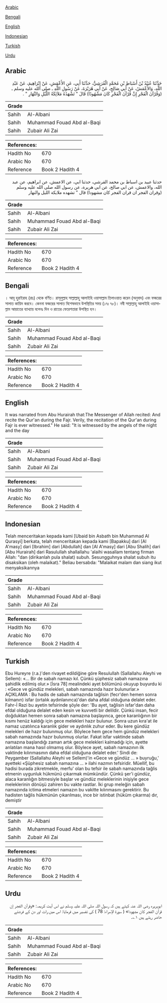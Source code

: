 [Arabic](#arabic)

[Bengali](#bengali)

[English](#english)

[Indonesian](#indonesian)

[Turkish](#turkish)

[Urdu](#urdu)

## Arabic


<div dir="rtl" lang="ar" style={{fontSize:'larger',backgroundColor:'#f8f9fa',padding:20}}>
حَدَّثَنَا عُبَيْدُ بْنُ أَسْبَاطِ بْنِ مُحَمَّدٍ الْقُرَشِيُّ، حَدَّثَنَا أَبِي، عَنِ الأَعْمَشِ، عَنْ إِبْرَاهِيمَ، عَنْ عَبْدِ اللَّهِ، وَالأَعْمَشُ، عَنْ أَبِي صَالِحٍ، عَنْ أَبِي هُرَيْرَةَ، عَنْ رَسُولِ اللَّهِ ـ صلى الله عليه وسلم ـ ‏ (وَقُرْآنَ الْفَجْرِ إِنَّ قُرْآنَ الْفَجْرِ كَانَ مَشْهُودًا)‏ قَالَ ‏"‏ تَشْهَدُهُ مَلاَئِكَةُ اللَّيْلِ وَالنَّهَارِ ‏"‏ ‏.‏
</div>
<div style={{backgroundColor:'#f8f9fa',padding:20, marginBottom: 10}}><table> <thead> <tr> <th>Grade</th> <th></th> </tr> </thead> <tbody> <tr><td>Sahih</td><td>Al-Albani</td></tr><tr><td>Sahih</td><td>Muhammad Fouad Abd al-Baqi</td></tr><tr><td>Sahih</td><td>Zubair Ali Zai</td></tr></tbody></table><table> <thead> <tr> <th>References:</th> <th></th> </tr> </thead> <tbody><tr><td>Hadith No</td><td>670</td></tr><tr><td>Arabic No</td><td>670</td></tr><tr><td>Reference</td><td>Book 2 Hadith 4</td></tr></tbody></table></div>


<div dir="rtl" lang="ar" style={{fontSize:'larger',backgroundColor:'#f8f9fa',padding:20}}>
حدثنا عبيد بن اسباط بن محمد القرشي، حدثنا ابي، عن الاعمش، عن ابراهيم، عن عبد الله، والاعمش، عن ابي صالح، عن ابي هريرة، عن رسول الله صلى الله عليه وسلم (وقران الفجر ان قران الفجر كان مشهودا) قال " تشهده ملايكة الليل والنهار
</div>
<div style={{backgroundColor:'#f8f9fa',padding:20, marginBottom: 10}}><table> <thead> <tr> <th>Grade</th> <th></th> </tr> </thead> <tbody> <tr><td>Sahih</td><td>Al-Albani</td></tr><tr><td>Sahih</td><td>Muhammad Fouad Abd al-Baqi</td></tr><tr><td>Sahih</td><td>Zubair Ali Zai</td></tr></tbody></table><table> <thead> <tr> <th>References:</th> <th></th> </tr> </thead> <tbody><tr><td>Hadith No</td><td>670</td></tr><tr><td>Arabic No</td><td>670</td></tr><tr><td>Reference</td><td>Book 2 Hadith 4</td></tr></tbody></table></div>

## Bengali


<div dir="ltr" lang="bn" style={{fontSize:'larger',backgroundColor:'#f8f9fa',padding:20}}>
। আবূ হুরাইরাহ (রাঃ) থেকে বর্ণিত। রাসূলুল্লাহ সাল্লাল্লাহু আলাইহি ওয়াসাল্লাম তিলাওয়াত করেন (অনুবাদ) এবং ফজরের সালাত কায়িম করবে। কেননা ফজরের সালাত বিশেষভাবে উপস্থিতির সময় (১৭ঃ ৭৮)। নবী সাল্লাল্লাহু আলাইহি ওয়াসাল্লাম আয়াতের ব্যাখ্যায় বলেনঃ দিন ও রাতের ফেরেশতারা উপস্থিত হন।
</div>
<div style={{backgroundColor:'#f8f9fa',padding:20, marginBottom: 10}}><table> <thead> <tr> <th>Grade</th> <th></th> </tr> </thead> <tbody> <tr><td>Sahih</td><td>Al-Albani</td></tr><tr><td>Sahih</td><td>Muhammad Fouad Abd al-Baqi</td></tr><tr><td>Sahih</td><td>Zubair Ali Zai</td></tr></tbody></table><table> <thead> <tr> <th>References:</th> <th></th> </tr> </thead> <tbody><tr><td>Hadith No</td><td>670</td></tr><tr><td>Arabic No</td><td>670</td></tr><tr><td>Reference</td><td>Book 2 Hadith 4</td></tr></tbody></table></div>

## English


<div dir="ltr" lang="en" style={{fontSize:'larger',backgroundColor:'#f8f9fa',padding:20}}>
It was narrated from Abu Hurairah that:The Messenger of Allah recited: And recite the Qur'an during the Fajr. Verily, the recitation of the Qur'an during Fajr is ever witnessed." He said: "It is witnessed by the angels of the night and the day
</div>
<div style={{backgroundColor:'#f8f9fa',padding:20, marginBottom: 10}}><table> <thead> <tr> <th>Grade</th> <th></th> </tr> </thead> <tbody> <tr><td>Sahih</td><td>Al-Albani</td></tr><tr><td>Sahih</td><td>Muhammad Fouad Abd al-Baqi</td></tr><tr><td>Sahih</td><td>Zubair Ali Zai</td></tr></tbody></table><table> <thead> <tr> <th>References:</th> <th></th> </tr> </thead> <tbody><tr><td>Hadith No</td><td>670</td></tr><tr><td>Arabic No</td><td>670</td></tr><tr><td>Reference</td><td>Book 2 Hadith 4</td></tr></tbody></table></div>

## Indonesian


<div dir="ltr" lang="id" style={{fontSize:'larger',backgroundColor:'#f8f9fa',padding:20}}>
Telah menceritakan kepada kami [Ubaid bin Asbath bin Muhammad Al Qurasyi] berkata, telah menceritakan kepada kami [Bapakku] dari [Al A'masy] dari [Ibrahim] dari [Abdullah] dan [Al A'masy] dari [Abu Shalih] dari [Abu Hurairah] dari Rasulullah shallallahu 'alaihi wasallam tentang firman Allah: "dan (dirikanlah pula shalat) subuh. Sesungguhnya shalat subuh itu disaksikan (oleh malaikat)." Beliau bersabda: "Malaikat malam dan siang ikut menyaksikannya
</div>
<div style={{backgroundColor:'#f8f9fa',padding:20, marginBottom: 10}}><table> <thead> <tr> <th>Grade</th> <th></th> </tr> </thead> <tbody> <tr><td>Sahih</td><td>Al-Albani</td></tr><tr><td>Sahih</td><td>Muhammad Fouad Abd al-Baqi</td></tr><tr><td>Sahih</td><td>Zubair Ali Zai</td></tr></tbody></table><table> <thead> <tr> <th>References:</th> <th></th> </tr> </thead> <tbody><tr><td>Hadith No</td><td>670</td></tr><tr><td>Arabic No</td><td>670</td></tr><tr><td>Reference</td><td>Book 2 Hadith 4</td></tr></tbody></table></div>

## Turkish


<div dir="ltr" lang="tr" style={{fontSize:'larger',backgroundColor:'#f8f9fa',padding:20}}>
Ebu Hureyre (r.a.)'den rivayet edildiğine göre Resulullah (Sallallahu Aleyhi ve Sellem): «... Bir de sabah namazı kıl. Çünkü şüphesiz sabah namazına şahidlik edilmiş olur.» [İsra 78] mealindeki ayet bölümünü okuyup buyurdu ki : «Gece ve gündüz melekleri, sabah namazında hazır bulunurlar.» AÇIKLAMA : Bu hadis de sabah namazında tağlisin (fecr'den hemen sonra kılmanın) isfar (ortalık aydınlanınca)'dan daha afdal olduğuna delalet eder. Fahr-İ Razi bu ayetin tefsirinde şöyle der: 'Bu ayet, tağlisin isfar'dan daha efdal olduğuna delalet eden kesin ve kuvvetli bir delildir. Çünkü insan, fecir doğduktan hemen sonra sabah namazına başlayınca, gece karanlığının bir kısmı henüz kaldığı için gece melekleri hazır bulunur. Sonra uzun kıra'at ile namaz uzatılınca karanlık gider ve aydınlık zuhur eder. Bu kere gündüz melekleri de hazır bulunmuş olur. Böylece hem gece hem gündüz melekleri sabah namazında hazır bulunmuş olurlar. Fakat isfar vaktinde sabah namazına başlandığı zaman artık gece melekleri kalmadığı için, ayette anlatılan mana hasıl olmamış olur. Böylece ayet, sabah namazının ilk vaktinde kılınmasının daha efdal olduğuna delalet eder.' Sindi de: Peygamber (Sallallahu Aleyhi ve Sellem)'in «Gece ve gündüz ... » buyruğu,' ayetteki «Şüphesiz sabah namazına ... » ilahi nazmın tefsiridir. Müellif, bu hadisi burada zikretmekle, merfu' olan bu tefsir ile sabah namazında tağlis etmenin uygunluk hükmünü çıkarmak mümkündür. Çünkü şer'i gündüz, alaca karanlığın bitmesiyle başlar ve gündüz meleklerinin inişiyle gece meleklerinin dönüşü zahiren bu vakte rastlar. İki grup meleğin sabah namazında ictima etmeleri namazın bu vakitte kılınmasını gerektirir. Bu hadisten tağlis hükmünün çıkarılması, ince bir istinbat (hüküm çıkarma) dır, demiştir
</div>
<div style={{backgroundColor:'#f8f9fa',padding:20, marginBottom: 10}}><table> <thead> <tr> <th>Grade</th> <th></th> </tr> </thead> <tbody> <tr><td>Sahih</td><td>Al-Albani</td></tr><tr><td>Sahih</td><td>Muhammad Fouad Abd al-Baqi</td></tr><tr><td>Sahih</td><td>Zubair Ali Zai</td></tr></tbody></table><table> <thead> <tr> <th>References:</th> <th></th> </tr> </thead> <tbody><tr><td>Hadith No</td><td>670</td></tr><tr><td>Arabic No</td><td>670</td></tr><tr><td>Reference</td><td>Book 2 Hadith 4</td></tr></tbody></table></div>

## Urdu


<div dir="rtl" lang="ur" style={{fontSize:'larger',backgroundColor:'#f8f9fa',padding:20}}>
ابوہریرہ رضی اللہ عنہ کہتے ہیں کہ رسول اللہ صلی اللہ علیہ وسلم نے اس آیت کریمہ: «وقرآن الفجر إن قرآن الفجر كان مشهودا» ( سورة الإسراء: 78 ) کی تفسیر میں فرمایا: اس میں رات اور دن کے فرشتے حاضر رہتے ہیں ۱؎۔
</div>
<div style={{backgroundColor:'#f8f9fa',padding:20, marginBottom: 10}}><table> <thead> <tr> <th>Grade</th> <th></th> </tr> </thead> <tbody> <tr><td>Sahih</td><td>Al-Albani</td></tr><tr><td>Sahih</td><td>Muhammad Fouad Abd al-Baqi</td></tr><tr><td>Sahih</td><td>Zubair Ali Zai</td></tr></tbody></table><table> <thead> <tr> <th>References:</th> <th></th> </tr> </thead> <tbody><tr><td>Hadith No</td><td>670</td></tr><tr><td>Arabic No</td><td>670</td></tr><tr><td>Reference</td><td>Book 2 Hadith 4</td></tr></tbody></table></div>